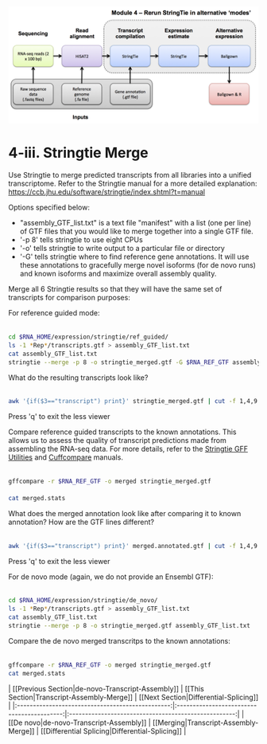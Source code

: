 ![RNA-seq Flowchart - Module 5](Images/RNA-seq_Flowchart5.png)

# 4-iii. Stringtie Merge
Use Stringtie to merge predicted transcripts from all libraries into a unified transcriptome. Refer to the Stringtie manual for a more detailed explanation:
https://ccb.jhu.edu/software/stringtie/index.shtml?t=manual	

Options specified below:
* "assembly_GTF_list.txt" is a text file "manifest" with a list (one per line) of GTF files that you would like to merge together into a single GTF file. 
* '-p 8' tells stringtie to use eight CPUs
* '-o' tells stringtie to write output to a particular file or directory
* '-G' tells stringtie where to find reference gene annotations. It will use these annotations to gracefully merge novel isoforms (for de novo runs) and known isoforms and maximize overall assembly quality.
	
Merge all 6 Stringtie results so that they will have the same set of transcripts for comparison purposes:
	
For reference guided mode:

```bash

cd $RNA_HOME/expression/stringtie/ref_guided/
ls -1 *Rep*/transcripts.gtf > assembly_GTF_list.txt
cat assembly_GTF_list.txt
stringtie --merge -p 8 -o stringtie_merged.gtf -G $RNA_REF_GTF assembly_GTF_list.txt

```

What do the resulting transcripts look like?

```bash

awk '{if($3=="transcript") print}' stringtie_merged.gtf | cut -f 1,4,9 | less

```

Press 'q' to exit the less viewer

Compare reference guided transcripts to the known annotations. This allows us to assess the quality of transcript predictions made from assembling the RNA-seq data. For more details, refer to the [Stringtie GFF Utilities](http://ccb.jhu.edu/software/stringtie/gff.shtml) and [Cuffcompare](http://cole-trapnell-lab.github.io/cufflinks/cuffcompare/index.html) manuals.

```bash

gffcompare -r $RNA_REF_GTF -o merged stringtie_merged.gtf

cat merged.stats

```

What does the merged annotation look like after comparing it to known annotation?  How are the GTF lines different?

```bash

awk '{if($3=="transcript") print}' merged.annotated.gtf | cut -f 1,4,9 | less

```

Press 'q' to exit the less viewer


For de novo mode (again, we do not provide an Ensembl GTF):

```bash

cd $RNA_HOME/expression/stringtie/de_novo/
ls -1 *Rep*/transcripts.gtf > assembly_GTF_list.txt
cat assembly_GTF_list.txt
stringtie --merge -p 8 -o stringtie_merged.gtf assembly_GTF_list.txt

```

Compare the de novo merged transcritps to the known annotations:

```bash

gffcompare -r $RNA_REF_GTF -o merged stringtie_merged.gtf
cat merged.stats

```

| [[Previous Section|de-novo-Transcript-Assembly]] | [[This Section|Transcript-Assembly-Merge]] | [[Next Section|Differential-Splicing]]    |
|:------------------------------------------------:|:------------------------------------------:|:----------------------------------------------------:|
| [[De novo|de-novo-Transcript-Assembly]]          | [[Merging|Transcript-Assembly-Merge]]      | [[Differential Splicing|Differential-Splicing]] |
